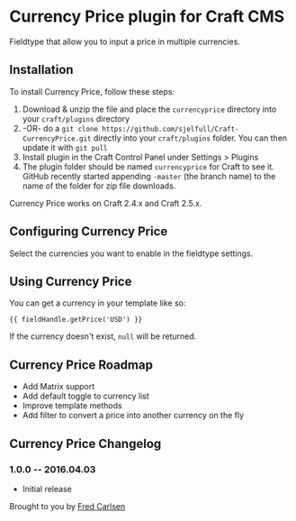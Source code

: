 # Currency Price plugin for Craft CMS

Fieldtype that allow you to input a price in multiple currencies.

## Installation

To install Currency Price, follow these steps:

1. Download & unzip the file and place the `currencyprice` directory into your `craft/plugins` directory
2.  -OR- do a `git clone https://github.com/sjelfull/Craft-CurrencyPrice.git` directly into your `craft/plugins` folder.  You can then update it with `git pull`
3. Install plugin in the Craft Control Panel under Settings > Plugins
4. The plugin folder should be named `currencyprice` for Craft to see it.  GitHub recently started appending `-master` (the branch name) to the name of the folder for zip file downloads.

Currency Price works on Craft 2.4.x and Craft 2.5.x.

## Configuring Currency Price

Select the currencies you want to enable in the fieldtype settings.

## Using Currency Price

You can get a currency in your template like so:
```
{{ fieldHandle.getPrice('USD') }}
```

If the currency doesn't exist, `null` will be returned.

## Currency Price Roadmap

* Add Matrix support
* Add default toggle to currency list
* Improve template methods
* Add filter to convert a price into another currency on the fly

## Currency Price Changelog

### 1.0.0 -- 2016.04.03

* Initial release

Brought to you by [Fred Carlsen](http://sjelfull.no)